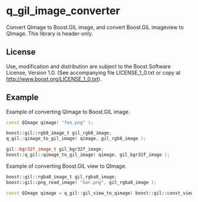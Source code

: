 q_gil_image_converter
=====================

Convert QImage to Boost.GIL image, and convert Boost.GIL imageview to QImage.
This library is header-only.

License
-------
 Use, modification and distribution are subject to the Boost Software License,
 Version 1.0. (See accompanying file LICENSE_1_0.txt or copy at
 http://www.boost.org/LICENSE_1_0.txt).

 Example
 -------

 Example of converting QImage to Boost.GIL image.
 ```cpp
 const QImage qimage( "foo.png" );

 boost::gil::rgb8_image_t gil_rgb8_image;
 q_gil::qimage_to_gil_image( qimage, gil_rgb8_image );

 gil::bgr32f_image_t gil_bgr32f_image;
 boost::q_gil::qimage_to_gil_image( qimage, gil_bgr32f_image );
 ```

 Example of converting Boost.GIL view to QImage.
 ```cpp
 boost::gil::rgba8_image_t gil_rgba8_image;
 boost::gil::png_read_image( "bar.png", gil_rgba8_image );

 const QImage qimage = q_gil::gil_view_to_qimage( boost::gil::const_view( gil_rgba8_image ) );
 ```
